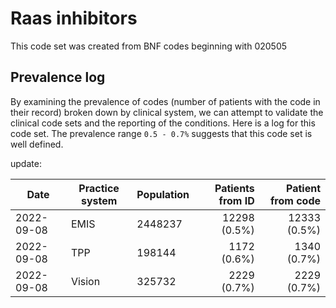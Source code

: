 # Raas inhibitors

This code set was created from BNF codes beginning with 020505

## Prevalence log

By examining the prevalence of codes (number of patients with the code in their record) broken down by clinical system, we can attempt to validate the clinical code sets and the reporting of the conditions. Here is a log for this code set. The prevalence range `0.5 - 0.7%` suggests that this code set is well defined.

update:

| Date       | Practice system | Population | Patients from ID | Patient from code |
| ---------- | --------------- | ---------- | ---------------: | ----------------: |
| 2022-09-08 | EMIS            |    2448237 |     12298 (0.5%) |      12333 (0.5%) |
| 2022-09-08 | TPP             |     198144 |      1172 (0.6%) |       1340 (0.7%) |
| 2022-09-08 | Vision          |     325732 |      2229 (0.7%) |       2229 (0.7%) |